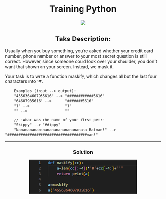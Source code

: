 <div id="header" align="center">
<h1>
Training Python
</h1>
</div>

<div id="header" align="center">
  <img src="https://media.giphy.com/media/JR2W4HkHxb72y4hpn6/giphy.gif" width="100">
</div>
<div id="header" align="center">
<h2>
Taks Description:
</h2>
</div>
Usually when you buy something, you're asked whether your credit card number, phone number or answer to your most secret question is still correct. However, since someone could look over your shoulder, you don't want that shown on your screen. Instead, we mask it.

Your task is to write a function maskify, which changes all but the last four characters into '#'.
```
    Examples (input --> output):
    "4556364607935616" --> "############5616"
    "64607935616" -->      "#######5616"
    "1" -->                "1"
    "" -->                 ""
```
```
    // "What was the name of your first pet?"
    "Skippy" --> "##ippy"
    "Nananananananananananananananana Batman!" --> "####################################man!"
```
---
<div id="header" align="center">
<h3>
Solution
</h3>
</div>
<div id="header" align="center">
  <img src=maskify_except_latst_4_digits_.png width="350">
</div>
